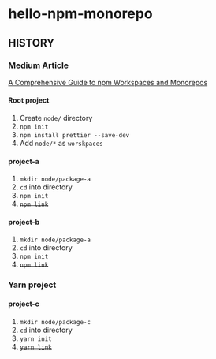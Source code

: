 # hello-npm-monorepo

## HISTORY

### Medium Article

[A Comprehensive Guide to npm Workspaces and Monorepos](https://leticia-mirelly.medium.com/a-comprehensive-guide-to-npm-workspaces-and-monorepos-ce0cdfe1c625)

#### Root project

1. Create `node/` directory
1. `npm init`
1. `npm install prettier --save-dev`
1. Add `node/*` as `worskpaces`

#### project-a

1. `mkdir node/package-a`
1. `cd` into directory
1. `npm init`
1. ~~`npm link`~~

#### project-b

1. `mkdir node/package-a`
1. `cd` into directory
1. `npm init`
1. ~~`npm link`~~

### Yarn project

#### project-c

1. `mkdir node/package-c`
1. `cd` into directory
1. `yarn init`
1. ~~`yarn link`~~
